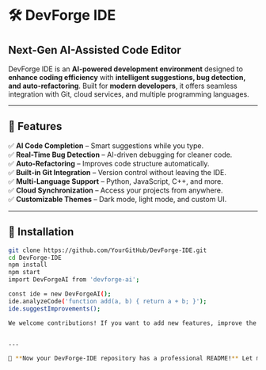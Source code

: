 # 🛠 DevForge IDE  

## **Next-Gen AI-Assisted Code Editor**  

DevForge IDE is an **AI-powered development environment** designed to **enhance coding efficiency** with **intelligent suggestions, bug detection, and auto-refactoring**. Built for **modern developers**, it offers seamless integration with Git, cloud services, and multiple programming languages.  

---

## 🚀 **Features**  
✅ **AI Code Completion** – Smart suggestions while you type.  
✅ **Real-Time Bug Detection** – AI-driven debugging for cleaner code.  
✅ **Auto-Refactoring** – Improves code structure automatically.  
✅ **Built-in Git Integration** – Version control without leaving the IDE.  
✅ **Multi-Language Support** – Python, JavaScript, C++, and more.  
✅ **Cloud Synchronization** – Access your projects from anywhere.  
✅ **Customizable Themes** – Dark mode, light mode, and custom UI.  

---

## 🔧 **Installation**  
```sh
git clone https://github.com/YourGitHub/DevForge-IDE.git  
cd DevForge-IDE  
npm install  
npm start  
import DevForgeAI from 'devforge-ai';  

const ide = new DevForgeAI();  
ide.analyzeCode('function add(a, b) { return a + b; }');  
ide.suggestImprovements();  

We welcome contributions! If you want to add new features, improve the UI, or fix bugs, check our CONTRIBUTING.md for guidelines.


---

🚀 **Now your DevForge-IDE repository has a professional README!** Let me know if you need any modifications. 😃
